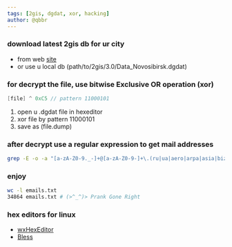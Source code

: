 ```yaml
---
tags: [2gis, dgdat, xor, hacking]
author: @qbbr
---
```


### download latest 2gis db for ur city

 * from web [site](http://2gis.ru/how-get/linux/)
 * or use u local db (path/to/2gis/3.0/Data_Novosibirsk.dgdat)

### for decrypt the file, use bitwise Exclusive OR operation (xor)

```cpp
[file] ^ 0xC5 // pattern 11000101
```

 1. open u .dgdat file in hexeditor
 2. xor file by pattern 11000101
 3. save as (file.dump)

### after decrypt use a regular expression to get mail addresses

```bash
grep -E -o -a "[a-zA-Z0-9._-]+@[a-zA-Z0-9-]+\.(ru|ua|aero|arpa|asia|biz|cat|com|coop|edu|gov|info|int|jobs|mil|mobi|museum|name|net|org|pro|tel|travel)" file.dump > emails.txt
```

### enjoy

```bash
wc -l emails.txt
34864 emails.txt # (>^_^)> Prank Gone Right
```

### hex editors for linux

 * [wxHexEditor](http://www.wxhexeditor.org/)
 * [Bless](http://home.gna.org/bless/)
